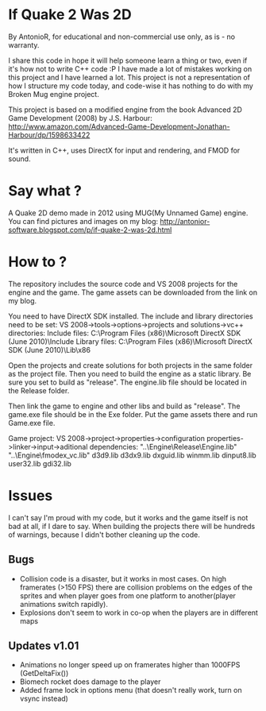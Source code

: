 If Quake 2 Was 2D
=================

By AntonioR, for educational and non-commercial use only, as is - no warranty.

I share this code in hope it will help someone learn a thing or two, even if it's how not to write C++ code :P
I have made a lot of mistakes working on this project and I have learned a lot. This project is not a representation of how I structure my code today, and code-wise it has nothing to do with my Broken Mug engine project.

This project is based on a modified engine from the book Advanced 2D Game Development (2008) by J.S. Harbour:
http://www.amazon.com/Advanced-Game-Development-Jonathan-Harbour/dp/1598633422

It's written in C++, uses DirectX for input and rendering, and FMOD for sound.

Say what ?
==========

A Quake 2D demo made in 2012 using MUG(My Unnamed Game) engine. You can find pictures and images on my blog:
http://antonior-software.blogspot.com/p/if-quake-2-was-2d.html


How to ?
========

The repository includes the source code and VS 2008 projects for the engine and the game.
The game assets can be downloaded from the link on my blog.

You need to have DirectX SDK installed. The include and library directories need to be set:
VS 2008->tools->options->projects and solutions->vc++ directories:
Include files:
C:\Program Files (x86)\Microsoft DirectX SDK (June 2010)\Include
Library files:
C:\Program Files (x86)\Microsoft DirectX SDK (June 2010)\Lib\x86

Open the projects and create solutions for both projects in the same folder as the project file.
Then you need to build the engine as a static library. Be sure you set to build as "release". The engine.lib file should be located in the Release folder.

Then link the game to engine and other libs and build as "release". The game.exe file should be in the Exe folder.
Put the game assets there and run Game.exe file.

Game project:
VS 2008->project->properties->configuration properties->linker->input->aditional dependencies:
"..\Engine\Release\Engine.lib"
"..\Engine\fmodex_vc.lib"
d3d9.lib
d3dx9.lib
dxguid.lib
winmm.lib
dinput8.lib
user32.lib
gdi32.lib

Issues
======

I can't say I'm proud with my code, but it works and the game itself is not bad at all, if I dare to say.
When building the projects there will be hundreds of warnings, because I didn't bother cleaning up the code.

Bugs
----
- Collision code is a disaster, but it works in most cases. On high framerates (>150 FPS) there are collision problems on the edges of the sprites and when player goes from one platform to another(player animations switch rapidly).
- Explosions don't seem to work in co-op when the players are in different maps

Updates v1.01
-------------

- Animations no longer speed up on framerates higher than 1000FPS (GetDeltaFix())
- Biomech rocket does damage to the player
- Added frame lock in options menu (that doesn't really work, turn on vsync instead)

